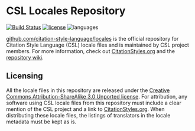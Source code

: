 CSL Locales Repository
======================

[![Build Status](https://travis-ci.org/citation-style-language/locales.svg?branch=master)](https://travis-ci.org/citation-style-language/locales)
[![license](https://img.shields.io/badge/license-CC%20BY%20SA%203.0-blue.svg)](https://github.com/citation-style-language/locales#licensing)
![languages](https://img.shields.io/badge/supported%20languages-52-orange.svg)

[github.com/citation-style-language/locales](https://github.com/citation-style-language/locales) is the official repository for Citation Style Language (CSL) locale files and is maintained by CSL project members.
For more information, check out [CitationStyles.org](https://citationstyles.org/) and the [repository wiki](https://github.com/citation-style-language/locales/wiki).

Licensing
---------

All the locale files in this repository are released under the [Creative Commons Attribution-ShareAlike 3.0 Unported license](https://creativecommons.org/licenses/by-sa/3.0/).
For attribution, any software using CSL locale files from this repository must include a clear mention of the CSL project and a link to [CitationStyles.org](https://citationstyles.org/).
When distributing these locale files, the listings of translators in the locale metadata must be kept as is.
